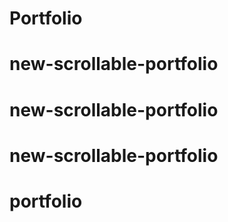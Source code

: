 # Portfolio
# new-scrollable-portfolio
# new-scrollable-portfolio
# new-scrollable-portfolio
# portfolio

